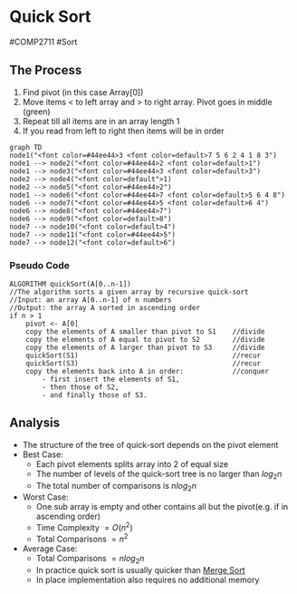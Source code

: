 # Quick Sort
#COMP2711 #Sort
## The Process
1. Find pivot (in this case Array[0])
2. Move items < to left array and > to right array. Pivot goes in middle (green)
3. Repeat till all items are in an array length 1
4. If you read from left to right then items will be in order
```mermaid
graph TD
node1("<font color=#44ee44>3 <font color=default>7 5 6 2 4 1 8 3")
node1 --> node2("<font color=#44ee44>2 <font color=default>1")
node1 --> node3("<font color=#44ee44>3 <font color=default>3")
node2 --> node4("<font color=default">1)
node2 --> node5("<font color=#44ee44>2")
node1 --> node6("<font color=#44ee44>7 <font color=default>5 6 4 8")
node6 --> node7("<font color=#44ee44>5 <font color=default>6 4")
node6 --> node8("<font color=#44ee44>7")
node6 --> node9("<font color=default>8")
node7 --> node10("<font color=default>4")
node7 --> node11("<font color=#44ee44>5")
node7 --> node12("<font color=default>6")
```
### Pseudo Code
```
ALGORITHM quickSort(A[0..n-1])
//The algorithm sorts a given array by recursive quick-sort
//Input: an array A[0..n-1] of n numbers
//Output: the array A sorted in ascending order
if n > 1
	pivot <- A[0]
	copy the elements of A smaller than pivot to S1    //divide
	copy the elements of A equal to pivot to S2        //divide
	copy the elements of A larger than pivot to S3     //divide 
	quickSort(S1)                                      //recur
	quickSort(S3)                                      //recur
	copy the elements back into A in order:            //conquer
		- first insert the elements of S1,
		- then those of S2,
		- and finally those of S3.
```
## Analysis
- The structure of the tree of quick-sort depends on the pivot element
- Best Case: 
	- Each pivot elements splits array into 2 of equal size
	- The number of levels of the quick-sort tree is no larger than $log_2n$
	- The total number of comparisons is $nlog_2n$ 
- Worst Case:
	- One sub array is empty and other contains all but the pivot(e.g. if in ascending order)
	- Time Complexity $= O(n^2)$
	- Total Comparisons $= n^2$
- Average Case:
	- Total Comparisons $= nlog_2n$
	- In practice quick sort is usually quicker than [Merge Sort](Merge%20Sort.md)
	- In place implementation also requires no additional memory
